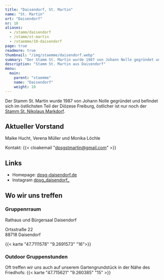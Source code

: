 ```yaml
---
title: "Daisendorf, St. Martin"
name: "St. Martin"
ort: "Daisendorf"
nr: 10
aliases:
  - /stamm/daisendorf
  - /stamm/st-martin
  - /staemme/10-daisendorf
page: true
readmore: true
thumbnail: "/img/staemme/daisendorf.webp"
summary: "Der Stamm St. Martin wurde 1987 von Johann Nolle gegründet und befindet sich im östlichsten Teil der Diözese Freiburg, östlicher ist nur noch der Stamm St. Nikolaus Markdorf"
description: "Stamm St. Martin aus Daisendorf"
menu:
  main:
    parent: "staemme"
    name: "Daisendorf"
    weight: 10
---
```


Der Stamm St. Martin wurde 1987 von Johann Nolle gegründet und befindet sich im östlichsten Teil der Diözese Freiburg, östlicher ist nur noch der [Stamm St. Nikolaus Markdorf](/stamm/markdorf).

## Aktueller Vorstand

Maike Hucht, Verena Müller und Monika Löchle 

Kontakt: {{< cloakemail "dpsgstmartin@gmail.com" >}}

## Links

* Homepage: [dpsg-daisendorf.de](http://dpsg-daisendorf.de)
* Instagram [dpsg_daisendorf_](https://www.instagram.com/dpsg_daisendorf_/)

## Wo wir uns treffen

### Gruppenrraum

Rathaus und Bürgersaal Daisendorf

Ortsstraße 22   
88718 Daisendorf

{{< karte "47.7111578" "9.2691573" "16">}}

### Outdoor Gruppenstunden

Oft treffen wir uns auch auf unserem Gartengrundstück in der Nähe des Friedhofs:
{{< karte "47.715621" "9.260385" "15" >}}


